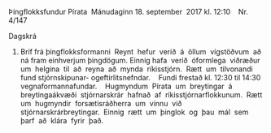 Þingflokksfundur​ ​Pírata 
Mánudaginn​ ​18.​ ​september​ ​ ​2017​ ​kl.​ ​12:10 
 
Nr.​ ​4/147 
 

Dagskrá 
 
1. Bríf​ ​frá​ ​þingflokksformanni 
Reynt  hefur  verið  á  öllum  vígstöðvum  að  ná fram einhverjum þingdögum. Einnig hafa 
verið  óformlega  viðræður  um  helgina  til  að  reyna  að  mynda  ríkisstjórn.  Rætt  um 
tilvonandi​ ​fund​ ​stjórnskipunar-​ ​og​ ​eftirlitsnefndar. 
 
Fundi​ ​frestað​ ​kl.​ ​12:30​ ​til​ ​14:30​ ​vegna​ ​formannafundar. 
 
Hugmyndum  Pírata  um  breytingar  á  breytingaákvæði  stjórnarskrár  hafnað  af 
ríkisstjórnarflokkunum.  Rætt  um  hugmyndir  forsætisráðherra  um  vinnu  við 
stjórnarskrárbreytingar.  Einnig  rætt  um  þinglok  og  þau  mál  sem  þarf  að  klára  fyrir 
það. 

